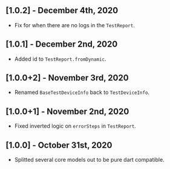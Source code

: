 ## [1.0.2] - December 4th, 2020

* Fix for when there are no logs in the `TestReport`.


## [1.0.1] - December 2nd, 2020

* Added id to `TestReport.fromDynamic`.


## [1.0.0+2] - November 3rd, 2020

* Renamed `BaseTestDeviceInfo` back to `TestDeviceInfo`.


## [1.0.0+1] - November 2nd, 2020

* Fixed inverted logic on `errorSteps` in `TestReport`.


## [1.0.0] - October 31st, 2020

* Splitted several core models out to be pure dart compatible.
